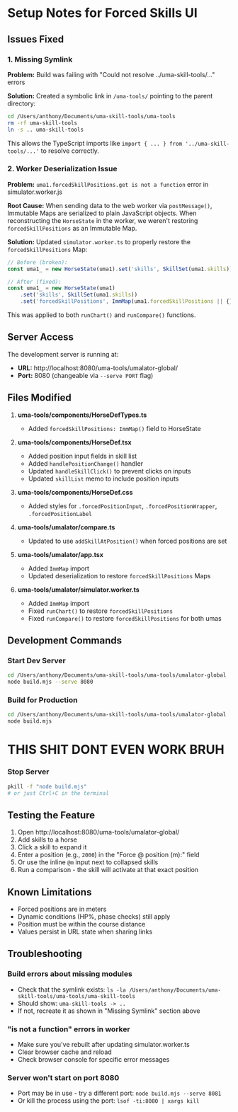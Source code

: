 # Setup Notes for Forced Skills UI

## Issues Fixed

### 1. Missing Symlink
**Problem:** Build was failing with "Could not resolve ../uma-skill-tools/..." errors

**Solution:** Created a symbolic link in `/uma-tools/` pointing to the parent directory:
```bash
cd /Users/anthony/Documents/uma-skill-tools/uma-tools
rm -rf uma-skill-tools
ln -s .. uma-skill-tools
```

This allows the TypeScript imports like `import { ... } from '../uma-skill-tools/...'` to resolve correctly.

### 2. Worker Deserialization Issue
**Problem:** `uma1.forcedSkillPositions.get is not a function` error in simulator.worker.js

**Root Cause:** When sending data to the web worker via `postMessage()`, Immutable Maps are serialized to plain JavaScript objects. When reconstructing the `HorseState` in the worker, we weren't restoring `forcedSkillPositions` as an Immutable Map.

**Solution:** Updated `simulator.worker.ts` to properly restore the `forcedSkillPositions` Map:

```typescript
// Before (broken):
const uma1_ = new HorseState(uma1).set('skills', SkillSet(uma1.skills));

// After (fixed):
const uma1_ = new HorseState(uma1)
    .set('skills', SkillSet(uma1.skills))
    .set('forcedSkillPositions', ImmMap(uma1.forcedSkillPositions || {}));
```

This was applied to both `runChart()` and `runCompare()` functions.

## Server Access

The development server is running at:
- **URL:** http://localhost:8080/uma-tools/umalator-global/
- **Port:** 8080 (changeable via `--serve PORT` flag)

## Files Modified

1. **uma-tools/components/HorseDefTypes.ts**
   - Added `forcedSkillPositions: ImmMap()` field to HorseState

2. **uma-tools/components/HorseDef.tsx**
   - Added position input fields in skill list
   - Added `handlePositionChange()` handler
   - Updated `handleSkillClick()` to prevent clicks on inputs
   - Updated `skillList` memo to include position inputs

3. **uma-tools/components/HorseDef.css**
   - Added styles for `.forcedPositionInput`, `.forcedPositionWrapper`, `.forcedPositionLabel`

4. **uma-tools/umalator/compare.ts**
   - Updated to use `addSkillAtPosition()` when forced positions are set

5. **uma-tools/umalator/app.tsx**
   - Added `ImmMap` import
   - Updated deserialization to restore `forcedSkillPositions` Maps

6. **uma-tools/umalator/simulator.worker.ts**
   - Added `ImmMap` import
   - Fixed `runChart()` to restore `forcedSkillPositions`
   - Fixed `runCompare()` to restore `forcedSkillPositions` for both umas

## Development Commands

### Start Dev Server
```bash
cd /Users/anthony/Documents/uma-skill-tools/uma-tools/umalator-global
node build.mjs --serve 8080
```

### Build for Production
```bash
cd /Users/anthony/Documents/uma-skill-tools/uma-tools/umalator-global
node build.mjs
```

# THIS SHIT DONT EVEN WORK BRUH



### Stop Server
```bash
pkill -f "node build.mjs"
# or just Ctrl+C in the terminal
```

## Testing the Feature

1. Open http://localhost:8080/uma-tools/umalator-global/
2. Add skills to a horse
3. Click a skill to expand it
4. Enter a position (e.g., `2000`) in the "Force @ position (m):" field
5. Or use the inline `@m` input next to collapsed skills
6. Run a comparison - the skill will activate at that exact position

## Known Limitations

- Forced positions are in meters
- Dynamic conditions (HP%, phase checks) still apply
- Position must be within the course distance
- Values persist in URL state when sharing links

## Troubleshooting

### Build errors about missing modules
- Check that the symlink exists: `ls -la /Users/anthony/Documents/uma-skill-tools/uma-tools/uma-skill-tools`
- Should show: `uma-skill-tools -> ..`
- If not, recreate it as shown in "Missing Symlink" section above

### "is not a function" errors in worker
- Make sure you've rebuilt after updating simulator.worker.ts
- Clear browser cache and reload
- Check browser console for specific error messages

### Server won't start on port 8080
- Port may be in use - try a different port: `node build.mjs --serve 8081`
- Or kill the process using the port: `lsof -ti:8080 | xargs kill`

